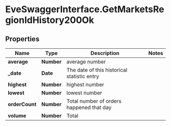 # EveSwaggerInterface.GetMarketsRegionIdHistory200Ok

## Properties
Name | Type | Description | Notes
------------ | ------------- | ------------- | -------------
**average** | **Number** | average number | 
**_date** | **Date** | The date of this historical statistic entry | 
**highest** | **Number** | highest number | 
**lowest** | **Number** | lowest number | 
**orderCount** | **Number** | Total number of orders happened that day | 
**volume** | **Number** | Total | 


